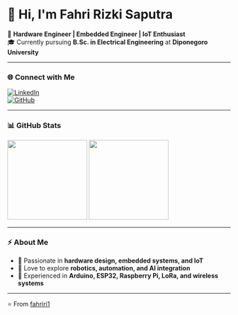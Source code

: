 # 👋 Hi, I'm Fahri Rizki Saputra  

🚀 **Hardware Engineer | Embedded Engineer | IoT Enthusiast**  
🎓 Currently pursuing **B.Sc. in Electrical Engineering** at **Diponegoro University**  

---

### 🌐 Connect with Me  
[![LinkedIn](https://img.shields.io/badge/LinkedIn-0077B5?style=flat&logo=linkedin&logoColor=white)](https://www.linkedin.com/in/fahri-rizki-saputra-417b86212/)  
[![GitHub](https://img.shields.io/badge/GitHub-100000?style=flat&logo=github&logoColor=white)](https://github.com/fahriri1)  

---

### 📊 GitHub Stats  
<p align="left">
  <img height="180em" src="https://github-readme-stats.vercel.app/api?username=fahriri1&show_icons=true&theme=algolia&hide_border=true" />
  <img height="180em" src="https://github-readme-stats.vercel.app/api/top-langs/?username=fahriri1&layout=compact&langs_count=8&theme=algolia&hide_border=true"/>
</p>

---

### ⚡ About Me  
- 🔧 Passionate in **hardware design, embedded systems, and IoT**  
- 🤖 Love to explore **robotics, automation, and AI integration**  
- 📡 Experienced in **Arduino, ESP32, Raspberry Pi, LoRa, and wireless systems**  

---

⭐️ From [fahriri1](https://github.com/fahriri1)

